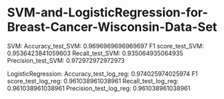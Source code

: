 # SVM-and-LogisticRegression-for-Breast-Cancer-Wisconsin-Data-Set

SVM:
Accuracy_test_SVM: 0.9696969696969697
F1 score_test_SVM: 0.9536423841059603
Recall_test_SVM: 0.935064935064935
Precision_test_SVM: 0.972972972972973

LogisticRegression:
Accuracy_test_log_reg: 0.974025974025974
F1 score_test_log_reg: 0.961038961038961
Recall_test_log_reg: 0.961038961038961
Precision_test_log_reg: 0.961038961038961
